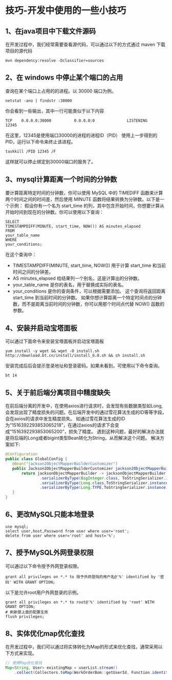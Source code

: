 # 技巧-开发中使用的一些小技巧

## 1、在java项目中下载文件源码

在开发过程中，我们经常需要查看源代码，可以通过以下的方式通过 maven 下载项目的源代码

```shell
mvn dependency:resolve -Dclassifier=sources
```
##  2、在 windows 中停止某个端口的占用
查询在某个端口上占用的的进程。以 30000 端口为例。
```shell
netstat -ano | findstr :30000
```

你会看到一些输出，其中一行可能类似于以下内容
```shell
TCP    0.0.0.0:30000          0.0.0.0:0              LISTENING       12345
```

在这里，12345是使用端口30000的进程的进程ID（PID）
使用上一步得到的PID，运行以下命令来终止该进程。
```shell
taskkill /PID 12345 /F
```

这样就可以停止绑定到30000端口的服务了。
##  3、mysql计算距离一个时间的分钟数
要计算距离特定时间的分钟数，你可以使用 MySQL 中的 TIMEDIFF 函数来计算两个时间之间的时间差，然后使用 MINUTE 函数将结果转换为分钟数。以下是一个示例：
假设你有一个名为 start_time 的列，其中包含开始时间，你想要计算从开始时间到现在的分钟数。你可以使用以下查询：
```
SELECT
TIMESTAMPDIFF(MINUTE, start_time, NOW()) AS minutes_elapsed
FROM
your_table_name
WHERE
your_conditions;
```
在这个查询中：
- TIMESTAMPDIFF(MINUTE, start_time, NOW()) 用于计算 start_time 和当前时间之间的分钟差。
- AS minutes_elapsed 给结果列一个别名，这是计算出的分钟数。
- your_table_name 是你的表名，用于替换成实际的表名。
- your_conditions 是你的查询条件，可以根据需要添加。
这个查询将返回距离 start_time 到当前时间的分钟数。
如果你想计算距离一个特定时间点的分钟数，而不是距离当前时间的分钟数，你可以用那个时间点代替 NOW() 函数的参数。
##  4、安装并启动宝塔面板
可以通过下面命令来安装宝塔面板并启动宝塔面板
```shell
yum install -y wget && wget -O install.sh http://download.bt.cn/install/install_6.0.sh && sh install.sh

```
安装完成后后会提示登录地址和登录密码。如果未看到，可使用以下命令查询。
```shell
bt 14
```

## 5、关于前后端分离项目中精度缺失

在前后端分离的开发中，在使用axios进行请求时，会发现有些数据类型如Long,会发现出现了精度损失的问题。在后端开发中的通过雪花算法生成的ID等等字段，会在axios的请求中发生精度损失。
如通过雪花算法生成的ID为“1516392293853065218”，在通过axios的请求下会变成“1516392293853065200”，损失了精度。
遇到这种问题，最好的解决办法就是将后端的Long或者bigint类型Bean转化为String，从而解决这个问题。
解决方案如下:

 ```java
@Configuration
public class GlobalConfig {
    @Bean("jackson2ObjectMapperBuilderCustomizer")
    public Jackson2ObjectMapperBuilderCustomizer jackson2ObjectMapperBuilderCustomizer(){
        return jacksonObjectMapperBuilder -> jacksonObjectMapperBuilder
                .serializerByType(BigInteger.class, ToStringSerializer.instance)
                .serializerByType(Long.class,ToStringSerializer.instance)
                .serializerByType(Long.TYPE,ToStringSerializer.instance);
    }
}
 ```

## 6、更改MySQL只能本地登录

```shell
use mysql;
select user,host,Password from user where user='root';
delete from user where user='root' and host='%';
```

## 7、授予MySQL外网登录权限

可以通过以下命令授予外网登录权限。

```shell
grant all privileges on *.* to 授予外网登陆的用户名@'%' identified by '密码' WITH GRANT OPTION;
```

以下是允许root用户外网登录的示例。

```shell
grant all privileges on *.* to root@'%' identified by 'root' WITH GRANT OPTION;
# 刷新使上面的配置生效
flush privileges;
```

## 8、实体优化map优化查找

在开发过程中，我们可以通过将实体转化为Map的形式来优化查找，通常采用以下方式来实现。

```java
// 使用Map优化查找
Map<String, User> existingMap = userList.stream()
    .collect(Collectors.toMap(WorkOrderBom::getUserId, Function.identity()));
```

